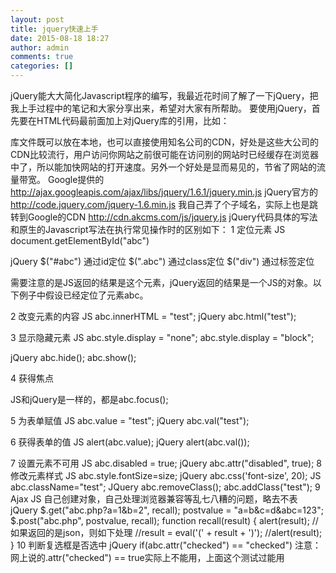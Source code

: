 ```yaml
---
layout: post
title: jquery快速上手
date: 2015-08-18 18:27
author: admin
comments: true
categories: []
---
```


jQuery能大大简化Javascript程序的编写，我最近花时间了解了一下jQuery，把我上手过程中的笔记和大家分享出来，希望对大家有所帮助。
要使用jQuery，首先要在HTML代码最前面加上对jQuery库的引用，比如：
<script language="javascript" src="/js/jquery.min.js"></script>
库文件既可以放在本地，也可以直接使用知名公司的CDN，好处是这些大公司的CDN比较流行，用户访问你网站之前很可能在访问别的网站时已经缓存在浏览器中了，所以能加快网站的打开速度。另外一个好处是显而易见的，节省了网站的流量带宽。
Google提供的
http://ajax.googleapis.com/ajax/libs/jquery/1.6.1/jquery.min.js
jQuery官方的
http://code.jquery.com/jquery-1.6.min.js
我自己弄了个子域名，实际上也是跳转到Google的CDN
http://cdn.akcms.com/js/jquery.js
jQuery代码具体的写法和原生的Javascript写法在执行常见操作时的区别如下：
1 定位元素 
JS 
document.getElementById("abc") 

jQuery 
$("#abc") 通过id定位 
$(".abc") 通过class定位 
$("div") 通过标签定位 

需要注意的是JS返回的结果是这个元素，jQuery返回的结果是一个JS的对象。以下例子中假设已经定位了元素abc。 

2 改变元素的内容 
JS 
abc.innerHTML = "test"; 
jQuery 
abc.html("test"); 

3 显示隐藏元素 
JS 
abc.style.display = "none"; 
abc.style.display = "block"; 

jQuery 
abc.hide(); 
abc.show(); 

4 获得焦点 

JS和jQuery是一样的，都是abc.focus(); 

5 为表单赋值 
JS 
abc.value = "test"; 
jQuery 
abc.val("test"); 

6 获得表单的值 
JS 
alert(abc.value); 
jQuery 
alert(abc.val()); 

7 设置元素不可用 
JS 
abc.disabled = true; 
jQuery 
abc.attr("disabled", true);
8 修改元素样式
JS
abc.style.fontSize=size;
jQuery
abc.css('font-size', 20);
JS
abc.className="test";
JQuery
abc.removeClass(); 
abc.addClass("test");
9 Ajax
JS
自己创建对象，自己处理浏览器兼容等乱七八糟的问题，略去不表
jQuery
$.get("abc.php?a=1&b=2", recall);
postvalue = "a=b&c=d&abc=123";
$.post("abc.php", postvalue, recall);
function recall(result) {
alert(result);
//如果返回的是json，则如下处理
//result = eval('(' + result + ')'); 
//alert(result);
}
10 判断复选框是否选中
jQuery
if(abc.attr("checked") == "checked")
注意：网上说的.attr("checked") == true实际上不能用，上面这个测试过能用
